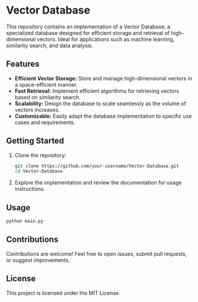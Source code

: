 
# Vector Database

This repository contains an implementation of a Vector Database, a specialized database designed for efficient storage and retrieval of high-dimensional vectors. Ideal for applications such as machine learning, similarity search, and data analysis.

## Features

- **Efficient Vector Storage:** Store and manage high-dimensional vectors in a space-efficient manner.
- **Fast Retrieval:** Implement efficient algorithms for retrieving vectors based on similarity search.
- **Scalability:** Design the database to scale seamlessly as the volume of vectors increases.
- **Customizable:** Easily adapt the database implementation to specific use cases and requirements.

## Getting Started

1. Clone the repository:

    ```bash
    git clone https://github.com/your-username/Vector-Database.git
    cd Vector-Database
    ```

2. Explore the implementation and review the documentation for usage instructions.

## Usage

```python
python main.py
```

## Contributions

Contributions are welcome! Feel free to open issues, submit pull requests, or suggest improvements.

## License

This project is licensed under the MIT License.

